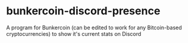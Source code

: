 # bunkercoin-discord-presence
A program for Bunkercoin (can be edited to work for any Bitcoin-based cryptocurrencies) to show it's current stats on Discord
